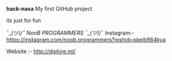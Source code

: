    **hack-nasa**
My first GitHub project

its just for fun




¯\_(ツ)_/¯ NooB PROGRAMMERS ¯\_(ツ)_/¯
Instagram:- https://instagram.com/noob.programmers?igshid=pkejbfl64kya
 


Website :- http://diphire.ml/

